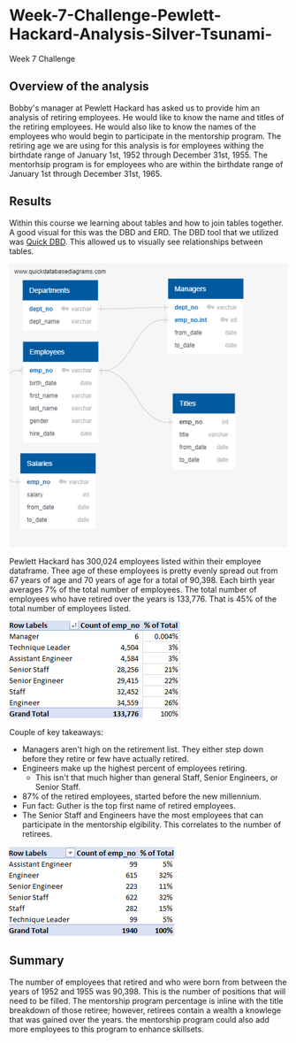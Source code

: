 # Week-7-Challenge-Pewlett-Hackard-Analysis-Silver-Tsunami-
Week 7 Challenge

## Overview of the analysis
Bobby's manager at Pewlett Hackard has asked us to provide him an analysis of retiring employees. He would like to know the name and titles of the retiring employees. He would also like to know the names of the employees who would begin to participate in the mentorship program. The retiring age we are using for this analysis is for employees withing the birthdate range of January 1st, 1952 through December 31st, 1955. The mentorhsip program is for employees who are within the birthdate range of January 1st through December 31st, 1965. 

## Results

Within this course we learning about tables and how to join tables together. A good visual for this was the DBD and ERD. The DBD tool that we utilized was [Quick DBD](http://quickdatabasediagrams.com/). This allowed us to visually see relationships between tables.

![DBD](https://github.com/LindsayTeeters/Week-7-Challenge-Pewlett-Hackard-Analysis-Silver-Tsunami-/blob/main/Resources/EmployeeDB.png)

Pewlett Hackard has 300,024 employees listed within their employee dataframe. Thee age of these employees is pretty evenly spread out from 67 years of age and 70 years of age for a total of 90,398. Each birth year averages 7% of the total number of employees. The total number of employees who have retired over the years is 133,776. That is 45% of the total number of employees listed. 

![CSV export generated pivot table](https://github.com/LindsayTeeters/Week-7-Challenge-Pewlett-Hackard-Analysis-Silver-Tsunami-/blob/main/Resources/Retiring%20Title%20CSV%20Pivot%20Table%20Screenshot.png)

Couple of key takeaways:
  * Managers aren't high on the retirement list. They either step down before they retire or few have actually retired.
  * Engineers make up the highest percent of employees retiring. 
      * This isn't that much higher than general Staff, Senior Engineers, or Senior Staff.
  * 87% of the retired employees, started before the new millennium.
  * Fun fact: Guther is the top first name of retired employees.
  * The Senior Staff and Engineers have the most employees that can participate in the mentorship elgibility. This correlates to the number of retirees. 
  
![Pivot Table from CSV EXPORT](https://github.com/LindsayTeeters/Week-7-Challenge-Pewlett-Hackard-Analysis-Silver-Tsunami-/blob/main/Resources/mentorship_elgibility%20CSV%20Pivot%20Table%20Image.png)

## Summary
The number of employees that retired and who were born from between the years of 1952 and 1955 was 90,398. This is the number of positions that will need to be filled. The mentorship program percentage is inline with the title breakdown of those retiree; however, retirees contain a wealth a knowlege that was gained over the years. the mentorship program could also add more employees to this program to enhance skillsets. 

   


